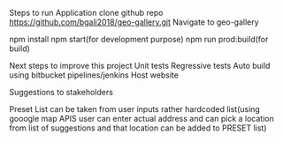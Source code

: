 Steps to run Application
clone github repo
https://github.com/bgali2018/geo-gallery.git
Navigate to geo-gallery

npm install
npm start(for development purpose)
npm run prod:build(for build)

Next steps to improve this project
Unit tests
Regressive tests
Auto build using bitbucket pipelines/jenkins
Host website

Suggestions to stakeholders

Preset List can be taken from user inputs rather hardcoded list(using gooogle map APIS user can enter actual address
and can pick a location from list of suggestions and that location can be added to PRESET list)
